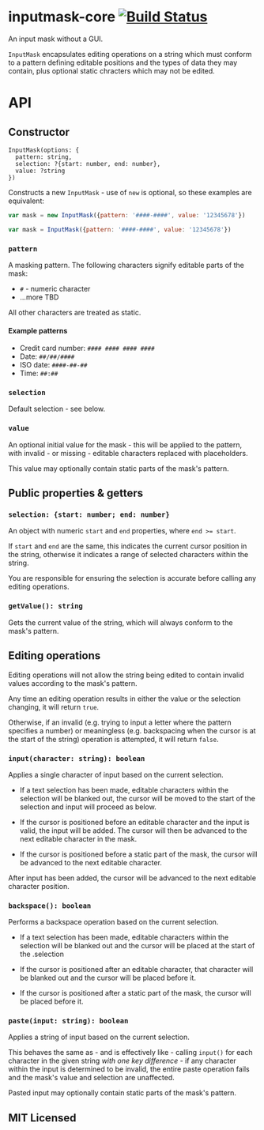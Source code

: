 # inputmask-core [![Build Status](https://secure.travis-ci.org/insin/inputmask-core.png)](http://travis-ci.org/insin/inputmask-core)

An input mask without a GUI.

`InputMask` encapsulates editing operations on a string which must conform to a
pattern defining editable positions and the types of data they may contain, plus
optional static chracters which may not be edited.

# API

## Constructor

```
InputMask(options: {
  pattern: string,
  selection: ?{start: number, end: number},
  value: ?string
})
```

Constructs a new `InputMask` - use of `new` is optional, so these examples are
equivalent:

```javascript
var mask = new InputMask({pattern: '####-####', value: '12345678'})
```
```javascript
var mask = InputMask({pattern: '####-####', value: '12345678'})
```

### `pattern`

A masking pattern. The following characters signify editable parts of the mask:

* `#` - numeric character
* ...more TBD

All other characters are treated as static.

#### Example patterns

* Credit card number: `#### #### #### ####`
* Date: `##/##/####`
* ISO date: `####-##-##`
* Time: `##:##`

### `selection`

Default selection - see below.

### `value`

An optional initial value for the mask - this will be applied to the pattern,
with invalid - or missing - editable characters replaced with placeholders.

This value may optionally contain static parts of the mask's pattern.

## Public properties & getters

### `selection: {start: number; end: number}`

An object with numeric `start` and `end` properties, where `end >= start`.

If `start` and `end` are the same, this indicates the current cursor position in
the string, otherwise it indicates a range of selected characters within the
string.

You are responsible for ensuring the selection is accurate before calling any
editing operations.

### `getValue(): string`

Gets the current value of the string, which will always conform to the mask's
pattern.

## Editing operations

Editing operations will not allow the string being edited to contain invalid
values according to the mask's pattern.

Any time an editing operation results in either the value or the selection
changing, it will return `true`.

Otherwise, if an invalid (e.g. trying to input a letter where the pattern
specifies a number) or meaningless (e.g. backspacing when the cursor is at the
start of the string) operation is attempted, it will return `false`.

### `input(character: string): boolean`

Applies a single character of input based on the current selection.

* If a text selection has been made, editable characters within the selection
  will be blanked out, the cursor will be moved to the start of the selection
  and input will proceed as below.

* If the cursor is positioned before an editable character and the input is
  valid, the input will be added. The cursor will then be advanced to the next
  editable character in the mask.

* If the cursor is positioned before a static part of the mask, the cursor will
  be advanced to the next editable character.

After input has been added, the cursor will be advanced to the next editable
character position.

### `backspace(): boolean`

Performs a backspace operation based on the current selection.

* If a text selection has been made, editable characters within the selection
  will be blanked out and the cursor will be placed at the start of the
  .selection

* If the cursor is positioned after an editable character, that character will
  be blanked out and the cursor will be placed before it.

* If the cursor is positioned after a static part of the mask, the cursor will
  be placed before it.

### `paste(input: string): boolean`

Applies a string of input based on the current selection.

This behaves the same as - and is effectively like - calling `input()` for each
character in the given string *with one key difference* - if any character
within the input is determined to be invalid, the entire paste operation fails
and the mask's value and selection are unaffected.

Pasted input may optionally contain static parts of the mask's pattern.

## MIT Licensed